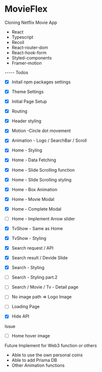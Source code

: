 # MovieFlex

Cloning Netflix Movie App

- React
- Typescript
- Recoil
- React-router-dom
- React-hook-form
- Styled-components
- Framer-motion



----- Todos

- [x] Initail npm packages settings
- [x] Theme Settings
- [x] Initial Page Setup
- [x] Routing
- [x] Header styling
- [x] Motion -Circle dot movement
- [x] Animation - Logo / SearchBar / Scroll

- [x] Home - Styling
- [x] Home - Data Fetching
- [x] Home - Slide Scrolling function
- [x] Home - Slide Scrolling styling 
- [x] Home - Box Animation 
- [x] Home - Movie Modal
- [x] Home - Complete Modal 
- [ ] Home - Implement Arrow slider

- [x] TvShow - Same as Home
- [x] TvShow - Styling
- [x] Search request / API
- [x] Search result / Devide Slide
- [x] Search - Styling
- [ ] Search - Styling part.2
- [ ] Search / Movie / Tv - Detail page
- [ ] No image path => Logo Image
- [ ] Loading Page

- [x] Hide API



Issue 
- [ ] Home hover image 



Future Implement for Web3 function or others
- Able to use the own personal coins
- Able to add Prisma DB
- Other Animation functions